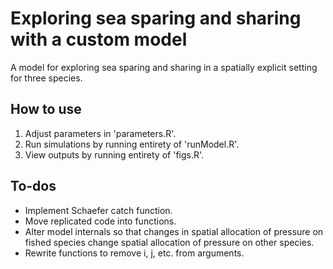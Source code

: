 # Exploring sea sparing and sharing with a custom model

A model for exploring sea sparing and sharing in a spatially explicit setting for three species.

## How to use

1. Adjust parameters in 'parameters.R'.
2. Run simulations by running entirety of 'runModel.R'.
3. View outputs by running entirety of 'figs.R'.

## To-dos

* Implement Schaefer catch function.
* Move replicated code into functions.
* Alter model internals so that changes in spatial allocation of pressure on fished species change spatial allocation of pressure on other species.
* Rewrite functions to remove i, j, etc. from arguments.